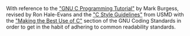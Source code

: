 With reference to the ["GNU C Programming Tutorial"](https://littleosbook.github.io/) by Mark Burgess, revised by Ron Hale-Evans and the ["C Style Guidelines"](https://www.cs.umd.edu/~nelson/classes/resources/cstyleguide/) from USMD with the ["Making the Best Use of C"](https://www.gnu.org/prep/standards/standards.html#Writing-C) section of the GNU Coding Standards in order to get in the habit of adhering to common readability standards.

